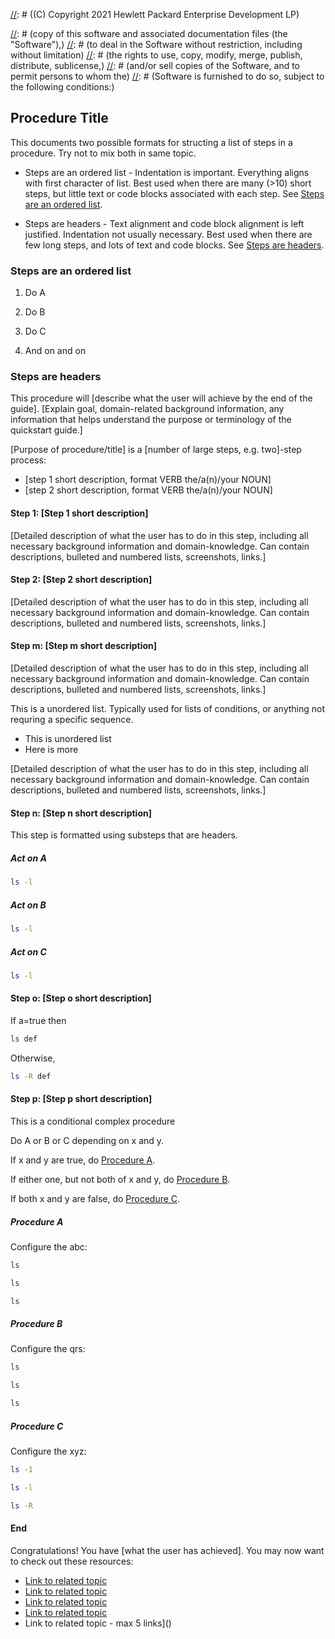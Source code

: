 [//]: # ((C) Copyright 2021 Hewlett Packard Enterprise Development LP)

[//]: # (Permission is hereby granted, free of charge, to any person obtaining a)
[//]: # (copy of this software and associated documentation files (the "Software"),)
[//]: # (to deal in the Software without restriction, including without limitation)
[//]: # (the rights to use, copy, modify, merge, publish, distribute, sublicense,)
[//]: # (and/or sell copies of the Software, and to permit persons to whom the)
[//]: # (Software is furnished to do so, subject to the following conditions:)

[//]: # (The above copyright notice and this permission notice shall be included)
[//]: # (in all copies or substantial portions of the Software.)

[//]: # (THE SOFTWARE IS PROVIDED "AS IS", WITHOUT WARRANTY OF ANY KIND, EXPRESS OR)
[//]: # (IMPLIED, INCLUDING BUT NOT LIMITED TO THE WARRANTIES OF MERCHANTABILITY,)
[//]: # (FITNESS FOR A PARTICULAR PURPOSE AND NONINFRINGEMENT. IN NO EVENT SHALL)
[//]: # (THE AUTHORS OR COPYRIGHT HOLDERS BE LIABLE FOR ANY CLAIM, DAMAGES OR)
[//]: # (OTHER LIABILITY, WHETHER IN AN ACTION OF CONTRACT, TORT OR OTHERWISE,)
[//]: # (ARISING FROM, OUT OF OR IN CONNECTION WITH THE SOFTWARE OR THE USE OR)
[//]: # (OTHER DEALINGS IN THE SOFTWARE.)


## Procedure Title

This documents two possible formats for structing a list of steps in a procedure. Try not to mix both in same topic.


- Steps are an ordered list - Indentation is important.
  Everything aligns with first character of list.
  Best used when there are many (>10) short steps, but little text or code blocks associated with each step.
  See [Steps are an ordered list](#steps-are-an-ordered-list).
  
  
- Steps are headers - Text alignment and code block alignment is left justified.  Indentation not usually necessary.
  Best used when there are few long steps, and lots of text and code blocks.
  See [Steps are headers](#steps-are-headers).


### Steps are an ordered list

1. Do A

2. Do B

3. Do C

4. And on and on


### Steps are headers

This procedure will [describe what the user will achieve by the end of the guide]. [Explain goal, domain-related background information, any information that helps understand the purpose or terminology of the quickstart guide.]

[Purpose of procedure/title] is a [number of large steps, e.g. two]-step process:

* [step 1 short description, format VERB the/a(n)/your NOUN]
* [step 2 short description, format VERB the/a(n)/your NOUN]

#### Step 1: [Step 1 short description]

[Detailed description of what the user has to do in this step, including all necessary background information and domain-knowledge. Can contain descriptions, bulleted and numbered lists, screenshots, links.]

#### Step 2: [Step 2 short description]

[Detailed description of what the user has to do in this step, including all necessary background information and domain-knowledge. Can contain descriptions, bulleted and numbered lists, screenshots, links.]

#### Step m: [Step m short description]

[Detailed description of what the user has to do in this step, including all necessary background information and domain-knowledge. Can contain descriptions, bulleted and numbered lists, screenshots, links.]

This is a unordered list. Typically used for lists of conditions, or anything
not requring a specific sequence.

- This is unordered list
- Here is more

[Detailed description of what the user has to do in this step, including all necessary background information and domain-knowledge. Can contain descriptions, bulleted and numbered lists, screenshots, links.]

#### Step n: [Step n short description]

This step is formatted using substeps that are headers.

##### Act on A

```bash
ls -l
```

##### Act on B

```bash
ls -l
```

##### Act on C

```bash
ls -l
```

#### Step o: [Step o short description] 

If a=true then 

```bash
ls def  
```

Otherwise, 

```bash
ls -R def  
```

#### Step p: [Step p short description]

This is a conditional complex procedure

Do A or B or C depending on x and y.

If x and y are true, do [Procedure A](#procedure-a).

If either one, but not both of x and y, do [Procedure B](#procedure-b).

If both x and y are false, do [Procedure C](#procedure-c).


##### Procedure A

Configure the abc:

  ```bash
  ls
  ```

  ```bash
  ls
  ```

  ```bash
  ls
  ```


##### Procedure B

Configure the qrs:

  ```bash
  ls
  ```

  ```bash
  ls
  ```

  ```bash
  ls
  ```

##### Procedure C 

Configure the xyz:

  ```bash
  ls -1
  ```

  ```bash
  ls -l
  ```

  ```bash
  ls -R
  ```

#### End 

Congratulations! You have [what the user has achieved]. You may now want to check out these resources:

* [Link to related topic]()
* [Link to related topic]()
* [Link to related topic]()
* [Link to related topic]()
* Link to related topic - max 5 links]()

